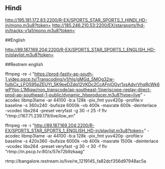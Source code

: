 ## Hindi 

http://195.181.172.83:2200/R-EX/SPORTS_STAR_SPORTS_1_HINDI_HD-in/mono.m3u8?token=
http://185.246.210.53:2200/EX/starsports1hd-in/tracks-v1a1/mono.m3u8?token=

##English

http://89.187.169.204:2200/R-EX/SPORTS_STAR_SPORTS_1_ENGLISH_HD-in/playlist.m3u8?token=

##Restrem
english 

ffmpeg -re -i "https://prod-fastly-ap-south-1.video.pscp.tv/Transcoding/v1/hls/gMGd_SMOg32w-fuIbCx_LFO595pZEUYI_5K9peDZdq12VKDc2CcAFnjOGvr1xsAdvrVhqRcWk6wPYqs-L1Mjqw/non_transcode/ap-southeast-1/periscope-replay-direct-prod-ap-southeast-1-public/dynamic_hlsproducer.m3u8?type=live" -acodec libmp3lame -ar 44100 -b:a 128k -pix_fmt yuv420p -profile:v baseline -s 360x240 -bufsize 6000k -vb 400k -maxrate 600k -deinterlace -vcodec libx264 -preset veryfast -g 30 -r 25 -f flv "rtmp://167.71.239.179/live/low_en"

ffmpeg -re -i "http://89.187.169.204:2200/R-EX/SPORTS_STAR_SPORTS_1_ENGLISH_HD-in/playlist.m3u8?token=" -acodec libmp3lame -ar 44100 -b:a 128k -pix_fmt yuv420p -profile:v baseline -s 420x360 -bufsize 6000k -vb 400k -maxrate 1500k -deinterlace -vcodec libx264 -preset veryfast -g 30 -r 30 -f flv "rtmp://in.pscp.tv:80/x/57e72b9zkaag"

rtmp://bangalore.restream.io/live/re_1219145_fa82dcf356d97948ac5a




